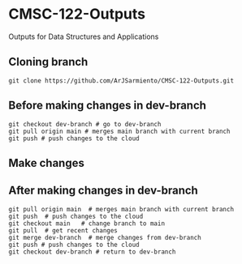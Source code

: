 # CMSC-122-Outputs
Outputs for Data Structures and Applications

## Cloning branch
```shell
git clone https://github.com/ArJSarmiento/CMSC-122-Outputs.git
```

## Before making changes in dev-branch
```shell
git checkout dev-branch # go to dev-branch
git pull origin main # merges main branch with current branch
git push # push changes to the cloud 
```

## Make changes

## After making changes in dev-branch
```shell
git pull origin main  # merges main branch with current branch
git push  # push changes to the cloud 
git checkout main   # change branch to main
git pull  # get recent changes 
git merge dev-branch  # merge changes from dev-branch
git push # push changes to the cloud 
git checkout dev-branch # return to dev-branch
```
